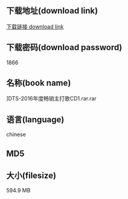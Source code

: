 ## 下载地址(download link)
[下载链接 download link](https://tutu365.netlify.app/?s=%5DDTS-2016%E5%B9%B4%E5%BA%A6%E7%95%85%E9%94%80%E4%B8%BB%E6%89%93%E6%AD%8CCD1.rar)

## 下载密码(download password)
1866

## 名称(book name)
]DTS-2016年度畅销主打歌CD1.rar.rar

## 语言(language)
chinese

## MD5


## 大小(filesize)
594.9 MB
